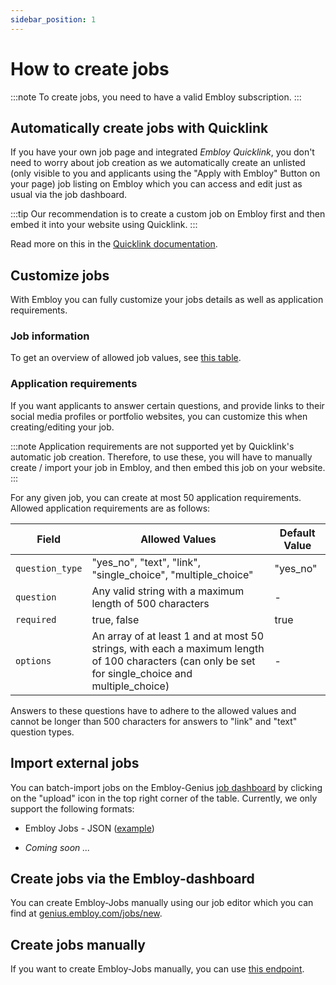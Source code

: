 ```yaml
---
sidebar_position: 1
---
```


# How to create jobs

:::note
To create jobs, you need to have a valid Embloy subscription.
:::

## Automatically create jobs with Quicklink

If you have your own job page and integrated _Embloy Quicklink_, you don't need to worry about job creation as we automatically create an unlisted (only visible to you and applicants using the "Apply with Embloy" Button on your page) job listing on Embloy which you can access and edit just as usual via the job dashboard.

:::tip
Our recommendation is to create a custom job on Embloy first and then embed it into your website using Quicklink. 
:::

Read more on this in the [Quicklink documentation](/docs/core/quicklink/quicklink_application).

## Customize jobs

With Embloy you can fully customize your jobs details as well as application requirements.

### Job information

To get an overview of allowed job values, see [this table](./../quicklink/token_customization.md#session-values).

### Application requirements

If you want applicants to answer certain questions, and provide links to their social media profiles or portfolio websites, you can customize this when creating/editing your job.

:::note
Application requirements are not supported yet by Quicklink's automatic job creation. Therefore, to use these, you will have to manually create / import your job in Embloy, and then embed this job on your website.
:::

For any given job, you can create at most 50 application requirements. Allowed application requirements are as follows:

| Field                 | Allowed Values                                                    | Default Value                                 |
|-----------------------|-------------------------------------------------------------------|-----------------------------------------------|
| `question_type`       | "yes_no", "text", "link", "single_choice", "multiple_choice"                  |  "yes_no"                                          |
| `question`            | Any valid string with a maximum length of 500 characters                      | -                                                  |
| `required`            | true, false                                                                   | true                                               |
| `options`             | An array of at least 1 and at most 50 strings, with each a maximum length of 100 characters (can only be set for single_choice and multiple_choice) | -                                             |

Answers to these questions have to adhere to the allowed values and cannot be longer than 500 characters for answers to "link" and "text" question types.

## Import external jobs

You can batch-import jobs on the Embloy-Genius [job dashboard](https://genius.embloy.com/recruitment) by clicking on the "upload" icon in the top right corner of the table. Currently, we only support the following formats:

- Embloy Jobs - JSON ([example](/files/embloy-job.json))

- _Coming soon ..._

## Create jobs via the Embloy-dashboard

You can create Embloy-Jobs manually using our job editor which you can find at [genius.embloy.com/jobs/new](https://genius.embloy.com/jobs/new).

## Create jobs manually

If you want to create Embloy-Jobs manually, you can use [this endpoint](https://www.postman.com/embloy/workspace/embloy-workspace/request/24977803-832650d0-f343-4f90-9dec-e5828711156a).